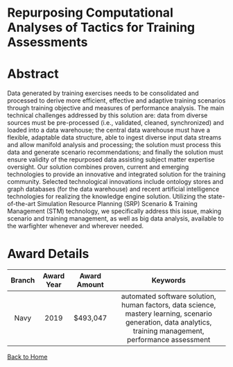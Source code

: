 
Repurposing Computational Analyses of Tactics for Training Assessments
======================================================================

# Abstract


Data generated by training exercises needs to be consolidated and processed to derive more efficient, effective and adaptive training scenarios through training objective and measures of performance analysis. The main technical challenges addressed by this solution are: data from diverse sources must be pre-processed (i.e., validated, cleaned, synchronized) and loaded into a data warehouse; the central data warehouse must have a flexible, adaptable data structure, able to ingest diverse input data streams and allow manifold analysis and processing; the solution must process this data and generate scenario recommendations; and finally the solution must ensure validity of the repurposed data assisting subject matter expertise oversight. Our solution combines proven, current and emerging technologies to provide an innovative and integrated solution for the training community. Selected technological innovations include ontology stores and graph databases (for the data warehouse) and recent artificial intelligence technologies for realizing the knowledge engine solution. Utilizing the state-of-the-art Simulation Resource Planning (SRP) Scenario & Training Management (STM) technology, we specifically address this issue, making scenario and training management, as well as big data analysis, available to the warfighter whenever and wherever needed.  

# Award Details

|Branch|Award Year|Award Amount|Keywords|
| :---: | :---: | :---: | :---: |
|Navy|2019|$493,047|automated software solution, human factors, data science, mastery learning, scenario generation, data analytics, training management, performance assessment|
  
  


[Back to Home](https://github.com/chrischow/dod_sbir_awards/Reports/JH/#2002)